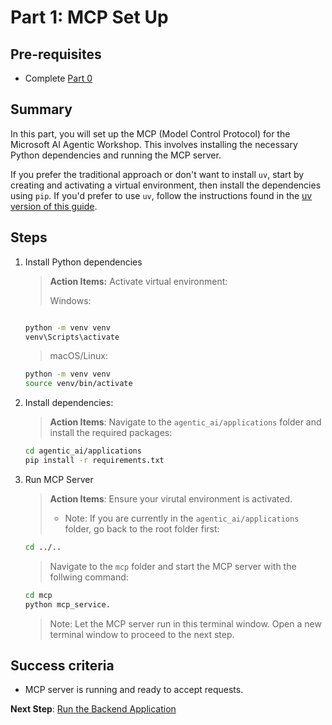 # Part 1: MCP Set Up

## Pre-requisites
- Complete [Part 0](../SETUP.md)

## Summary
In this part, you will set up the MCP (Model Control Protocol) for the Microsoft AI Agentic Workshop. This involves installing the necessary Python dependencies and running the MCP server.

If you prefer the traditional approach or don't want to install `uv`, start by creating and activating a virtual environment, then install the dependencies using `pip`. If you'd prefer to use `uv`, follow the instructions found in the [uv version of this guide](/01_mcp_uv.md).
 ## Steps
1. Install Python dependencies  

    > **Action Items:**
    > Activate virtual environment:
    >
    > Windows:
    > 
    ```bash

    python -m venv venv
    venv\Scripts\activate
    ```
    > macOS/Linux:
    ```bash 
    python -m venv venv
    source venv/bin/activate
    ```

2. Install dependencies:
    > **Action Items**:
    > Navigate to the `agentic_ai/applications` folder and install the required packages:
    ```bash
    cd agentic_ai/applications
    pip install -r requirements.txt
    ```
3. Run MCP Server
    > **Action Items**:
    > Ensure your virutal environment is activated.
    > - Note: If you are currently in the `agentic_ai/applications` folder, go back to the root folder first:
    ```bash
    cd ../..
    ```
    > Navigate to the `mcp` folder and start the MCP server with the follwing command:
    ```bash
    cd mcp
    python mcp_service.
    ```
    > Note: Let the MCP server run in this terminal window. Open a new terminal window to proceed to the next step. 
## Success criteria
- MCP server is running and ready to accept requests.

**Next Step**: [Run the Backend Application](02_backend_pip.md)
